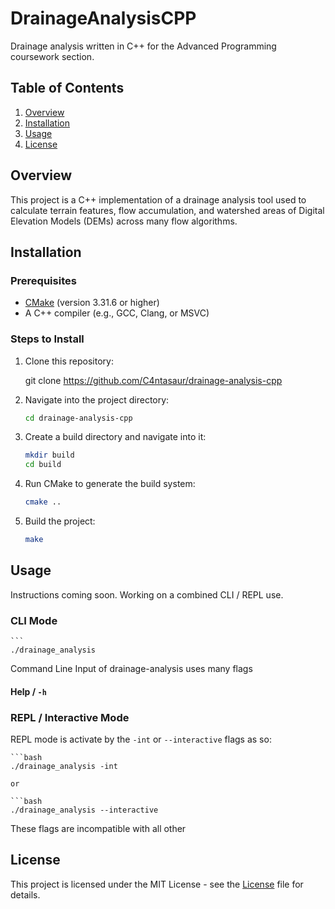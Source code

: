 # DrainageAnalysisCPP

Drainage analysis written in C++ for the Advanced Programming coursework section.

## Table of Contents

1. [Overview](#overview)
2. [Installation](#installation)
3. [Usage](#usage)
4. [License](#license)

## Overview

This project is a C++ implementation of a drainage analysis tool used to calculate terrain features, flow accumulation, and watershed areas of Digital Elevation Models (DEMs) across many flow algorithms.

## Installation

### Prerequisites

- [CMake](https://cmake.org/install/) (version 3.31.6 or higher)
- A C++ compiler (e.g., GCC, Clang, or MSVC)

### Steps to Install

1. Clone this repository:

    
    git clone https://github.com/C4ntasaur/drainage-analysis-cpp

2. Navigate into the project directory:

    ```bash
    cd drainage-analysis-cpp

3. Create a build directory and navigate into it:

    ```bash
    mkdir build
    cd build

4. Run CMake to generate the build system:

    ```bash
    cmake ..
    ```

5. Build the project:

    ```bash
    make

## Usage

Instructions coming soon. Working on a combined CLI / REPL use.

### CLI Mode

    ```
    ./drainage_analysis

Command Line Input of  drainage-analysis uses many flags

#### Help / `-h`

### REPL / Interactive Mode

REPL mode is activate by the `-int` or `--interactive` flags as so:

    ```bash
    ./drainage_analysis -int

    or

    ```bash
    ./drainage_analysis --interactive

These flags are incompatible with all other 

## License

This project is licensed under the MIT License - see the [License](LICENSE) file for details.
